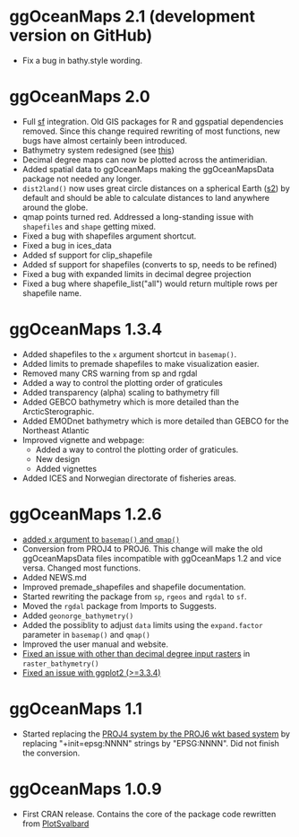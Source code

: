 # ggOceanMaps 2.1 (development version on GitHub)

* Fix a bug in bathy.style wording.

# ggOceanMaps 2.0 

* Full [sf](https://r-spatial.github.io/sf/) integration. Old GIS packages for R and ggspatial dependencies removed. Since this change required rewriting of most functions, new bugs have almost certainly been introduced.
* Bathymetry system redesigned (see [this](https://mikkovihtakari.github.io/ggOceanMaps/articles/new-features.html))
* Decimal degree maps can now be plotted across the antimeridian.
* Added spatial data to ggOceanMaps making the ggOceanMapsData package not needed any longer.
* `dist2land()` now uses great circle distances on a spherical Earth ([s2](https://r-spatial.github.io/s2/)) by default and should be able to calculate distances to land anywhere around the globe.
* qmap points turned red. Addressed a long-standing issue with `shapefiles` and `shape` getting mixed. 
* Fixed a bug with shapefiles argument shortcut.
* Fixed a bug in ices_data
* Added sf support for clip_shapefile
* Added sf support for shapefiles (converts to sp, needs to be refined)
* Fixed a bug with expanded limits in decimal degree projection
* Fixed a bug where shapefile_list("all") would return multiple rows per shapefile name.

# ggOceanMaps 1.3.4

* Added shapefiles to the `x` argument shortcut in `basemap()`.
* Added limits to premade shapefiles to make visualization easier.
* Removed many CRS warning from sp and rgdal
* Added a way to control the plotting order of graticules
* Added transparency (alpha) scaling to bathymetry fill
* Added GEBCO bathymetry which is more detailed than the ArcticSterographic.
* Added EMODnet bathymetry which is more detailed than GEBCO for the Northeast Atlantic
* Improved vignette and webpage:
    * Added a way to control the plotting order of graticules.
    * New design
    * Added vignettes
* Added ICES and Norwegian directorate of fisheries areas.

# ggOceanMaps 1.2.6

* [added `x` argument to `basemap()` and `qmap()`](https://github.com/MikkoVihtakari/ggOceanMaps/issues/11)
* Conversion from PROJ4 to PROJ6. This change will make the old ggOceanMapsData files incompatible with ggOceanMaps 1.2 and vice versa. Changed most functions. 
* Added NEWS.md
* Improved premade_shapefiles and shapefile documentation.
* Started rewriting the package from `sp`, `rgeos` and `rgdal` to `sf`. 
* Moved the `rgdal` package from Imports to Suggests.
* Added `geonorge_bathymetry()`
* Added the possiblity to adjust `data` limits using the `expand.factor` parameter in `basemap()` and `qmap()`
* Improved the user manual and website.
* [Fixed an issue with other than decimal degree input rasters](https://github.com/MikkoVihtakari/ggOceanMaps/issues/2) in `raster_bathymetry()`
* [Fixed an issue with ggplot2 (>=3.3.4)](https://github.com/MikkoVihtakari/ggOceanMaps/issues/3)
         
# ggOceanMaps 1.1

* Started replacing the [PROJ4 system by the PROJ6 wkt based system](https://www.earthdatascience.org/courses/use-data-open-source-python/intro-vector-data-python/spatial-data-vector-shapefiles/epsg-proj4-coordinate-reference-system-formats-python/) by replacing "+init=epsg:NNNN" strings by "EPSG:NNNN". Did not finish the conversion. 

# ggOceanMaps 1.0.9

* First CRAN release. Contains the core of the package code rewritten from [PlotSvalbard](https://github.com/MikkoVihtakari/PlotSvalbard/)
